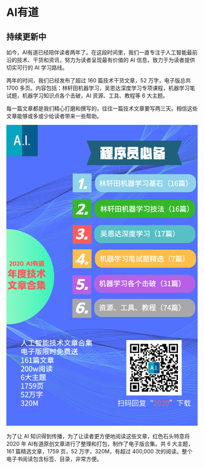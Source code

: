 # AI有道

## 持续更新中

如今，AI有道已经陪伴读者两年了。在这段时间里，我们一直专注于人工智能最前沿的技术、干货和资讯，努力为读者呈现最有价值的 AI 信息，致力于为读者提供切实可行的 AI 学习路线。

两年的时间，我们已经发布了超过 160 篇技术干货文章，52 万字，电子版总共 1700 多页。内容包括：林轩田机器学习，吴恩达深度学习专项课程，机器学习笔试题，机器学习知识点各个击破，AI 资源、工具、教程等 6 大主题。

每一篇文章都是我们精心打磨和撰写的，往往一篇技术文章要写两三天。相信这些文章能够或多或少给读者带来一些帮助。

![image](https://github.com/RedstoneWill/aiyoudao/blob/main/images/AI%E6%9C%89%E9%81%93%E5%B9%B4%E5%BA%A6%E6%8A%80%E6%9C%AF%E6%96%87%E7%AB%A0%E5%90%88%E9%9B%86.png)

为了让 AI 知识得到传播，为了让读者更方便地阅读这些文章，红色石头特意将 2020 年 AI有道原创文章进行了整理和打包，制作了电子版合集。共 6 大主题，161 篇精选文章，1759 页，52 万字，320M，有超过 400,000 次的阅读。整个电子书阅读包含标签、目录，非常方便。
